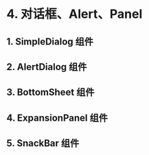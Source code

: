# 4. 对话框、Alert、Panel

## 1. SimpleDialog 组件

## 2. AlertDialog 组件

## 3. BottomSheet 组件

## 4. ExpansionPanel 组件

## 5. SnackBar 组件

